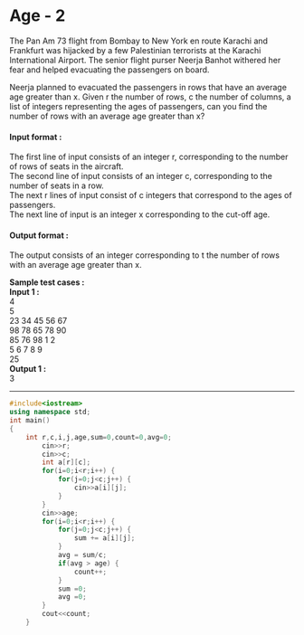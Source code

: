 # Age - 2

The Pan Am 73 flight from Bombay to New York en route Karachi and Frankfurt was hijacked by a few Palestinian terrorists at the Karachi International Airport. The senior flight purser Neerja Banhot withered her fear and helped evacuating the passengers on board.

Neerja planned to evacuated the passengers in rows that have an average age greater than x. Given r the number of rows, c the number of columns, a list of integers representing the ages of passengers, can you find the number of rows with an average age greater than x?

#### Input format :
The first line of input consists of an integer r, corresponding to the number of rows of seats in the aircraft.
<br>
The second line of input consists of an integer c, corresponding to the number of seats in a row.
<br>
The next r lines of input consist of c integers that correspond to the ages of passengers.
<br>
The next line of input is an integer x corresponding to the cut-off age.

#### Output format :
The output consists of an integer corresponding to t the number of rows with an average age greater than x.

**Sample test cases :<br>
Input 1 :<br>**
4<br>
5<br>
23 34 45 56 67<br>
98 78 65 78 90<br>
85 76 98 1 2<br>
5 6 7 8 9<br>
25<br>
**Output 1 :<br>**
3


----------------------------------------------------------------------------------------------------------------------------------------------------------------------

```cpp
#include<iostream>
using namespace std;
int main()
{
    int r,c,i,j,age,sum=0,count=0,avg=0;
		cin>>r;
		cin>>c;
		int a[r][c];
		for(i=0;i<r;i++) {
			for(j=0;j<c;j++) {
				cin>>a[i][j];
			}
		}
		cin>>age;
		for(i=0;i<r;i++) {
			for(j=0;j<c;j++) {
				sum += a[i][j];
			}
			avg = sum/c;
			if(avg > age) {
				count++;
			}
			sum =0;
			avg =0;
		}
		cout<<count;
	}

```
